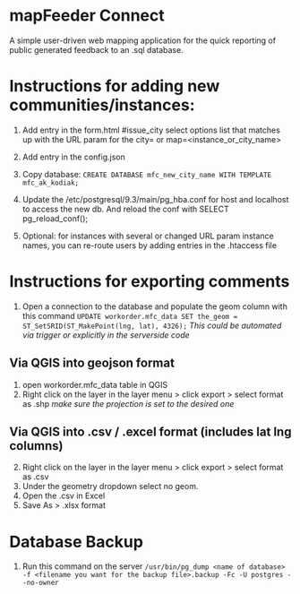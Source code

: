# mapFeeder Connect
A simple user-driven web mapping application for the quick reporting of public generated feedback to an .sql database.

# Instructions for adding new communities/instances:

1. Add entry in the form.html #issue_city select options list that matches up with the URL param for the city= or map=<instance_or_city_name>
2. Add entry in the config.json
3. Copy database: `CREATE DATABASE mfc_new_city_name WITH TEMPLATE mfc_ak_kodiak;`
4. Update the /etc/postgresql/9.3/main/pg_hba.conf for host and localhost to access the new db. And reload the conf with SELECT pg_reload_conf();

5. Optional: for instances with several or changed URL param instance names, you can re-route users by adding entries in the .htaccess file


# Instructions for exporting comments

1. Open a connection to the database and populate the geom column with this command 
`UPDATE workorder.mfc_data SET the_geom = ST_SetSRID(ST_MakePoint(lng, lat), 4326);`
*This could be automated via trigger or explicitly in the serverside code*



## Via QGIS into geojson format
1. open workorder.mfc_data table in QGIS
2. Right click on the layer in the layer menu > click export > select format as .shp *make sure the projection is set to the desired one*


## Via QGIS into .csv / .excel format (includes lat lng columns)
2. Right click on the layer in the layer menu > click export > select format as .csv 
3. Under the geometry dropdown select no geom.
4. Open the .csv in Excel
5. Save As > .xlsx format


# Database Backup
1. Run this command on the server
`/usr/bin/pg_dump <name of database> -f <filename you want for the backup file>.backup -Fc -U postgres --no-owner`




